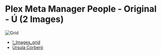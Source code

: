 # Plex Meta Manager People - Original - Ú (2 Images)
![Grid](grid.jpg)

* [!_Images_grid](https://raw.githubusercontent.com/meisnate12/Plex-Meta-Manager-People/master/Ú/Images/%21_Images_grid.jpg)
* [Úrsula Corberó](https://raw.githubusercontent.com/meisnate12/Plex-Meta-Manager-People/master/Ú/Images/%C3%9Arsula%20Corber%C3%B3.jpg)